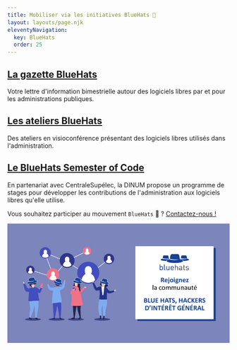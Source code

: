```yaml
---
title: Mobiliser via les initiatives BlueHats 🧢
layout: layouts/page.njk
eleventyNavigation:
  key: BlueHats
  order: 25
---
```


<div class="fr-grid-row fr-grid-row--gutters">
  <div class="fr-col-12 fr-col-md-4">
    <div class="fr-card fr-enlarge-link">
      <div class="fr-card__body">
	<h2 class="fr-card__title">
	  <a href="/gazette/" class="fr-card__link">La gazette BlueHats</a>
	</h2>
	<p class="fr-card__desc">
	  Votre lettre d'information bimestrielle autour des logiciels libres par et pour les administrations publiques.
	</p>
      </div>
    </div>
  </div>

  <div class="fr-col-12 fr-col-md-4">
    <div class="fr-card fr-enlarge-link">
      <div class="fr-card__body">
	<h2 class="fr-card__title">
	  <a href="ateliers" class="fr-card__link">Les ateliers BlueHats</a>
	</h2>
	<p class="fr-card__desc">
	  Des ateliers en visioconférence présentant des logiciels libres utilisés dans l'administration.
	</p>
      </div>
    </div>
  </div>

  <div class="fr-col-12 fr-col-md-4">
    <div class="fr-card fr-enlarge-link">
      <div class="fr-card__body">
	<h2 class="fr-card__title">
	  <a href="bluehats-semester-of-code" class="fr-card__link">Le BlueHats Semester of Code</a>
	</h2>
	<p class="fr-card__desc">
	  En partenariat avec CentraleSupélec, la DINUM propose un programme de stages pour développer les contributions de l'administration aux logiciels libres qu'elle utilise.
	</p>
      </div>
    </div>
  </div>

</div>

<div class="fr-highlight">
  <p>Vous souhaitez participer au mouvement <code>BlueHats</code> 🧢 ?
    <a href="mailto:logiciels-libres@data.gouv.fr">Contactez-nous !</a>
  </p>
</div>

<img class="fr-responsive-img" src="/img/bluehats-communaute.jpg"/>

